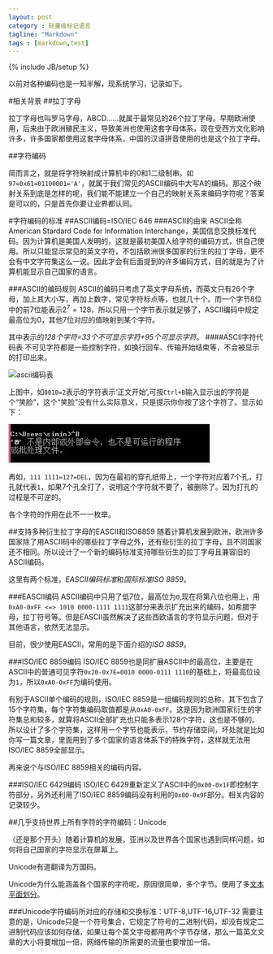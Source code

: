 ```yaml
---
layout: post
category : 轻量级标记语言
tagline: "Markdown"
tags : [markdown,test]
---
```

{% include JB/setup %}

以前对各种编码也是一知半解，现系统学习，记录如下。

#相关背景
##拉丁字母

拉丁字母也叫罗马字母，ABCD……就属于最常见的26个拉丁字母。早期欧洲使用，后来由于欧洲殖民主义，导致美洲也使用这套字母体系，现在受西方文化影响许多，许多国家都使用这套字母体系，中国的汉语拼音使用的也是这个拉丁字母。

##字符编码

简而言之，就是将字符映射成计算机中的0和1二级制串。如`97=0x61=01100001='A'`，就属于我们常见的ASCII编码中大写A的编码。那这个映射关系到底是怎样的呢，我们能不能建立一个自己的映射关系来编码字符呢？答案是可以的，只是首先你要让业界都认同。

#字符编码的标准
##ASCII编码=ISO/IEC 646
###ASCII的由来
ASCII全称American Stardard Code for Information Interchange，美国信息交换标准代码。因为计算机是美国人发明的，这就是最初美国人给字符的编码方式，供自己使用。所以只能显示常见的英文字符，不包括欧洲很多国家的衍生的拉丁字母，更不会有中文字符集这么一说。因此才会有后面提到的许多编码方式，目的就是为了计算机能显示自己国家的语言。

###ASCII的编码规则
ASCII的编码只考虑了英文字母系统，而英文只有26个字母，加上其大小写，再加上数字，常见字符标点等，也就几十个。而一个字节8位中的前7位能表示$2^7=128$，所以只用一个字节表示就足够了，ASCII编码中规定最高位为0，其他7位对应的值映射到某个字符。

其中表示的*128个字符=33个不可显示字符+95个可显示字符*。
####ASCII字符代码表
不可见字符都是一些控制字符，如换行回车、传输开始结束等，不会被显示的打印出来。

![ascii编码表](http://baike.baidu.com/picture/15482/15482/0/8759287a5e913f8b2e73b3a9?fr=lemma&ct=single#aid=0&pic=8759287a5e913f8b2e73b3a9)

上图中，如`0010=2`表示的字符表示‘正文开始’,可按`Ctrl+B`输入显示出的字符是个“笑脸”，这个“笑脸”没有什么实际意义，只是提示你你按了这个字符了。显示如下：

![ascii输入字符](/img/ascii输入字符.jpg)

再如，`111 1111=127=DEL`，因为在最初的穿孔纸带上，一个字符对应着7个孔，打孔就代表`1`，如果7个孔全打了，说明这个字符就不要了，被删除了。因为打孔的过程是不可逆的。

各个字符的作用在此不一一枚举。

##支持多种衍生拉丁字母的EASCII和ISO8859
随着计算机发展到欧洲，欧洲许多国家除了用ASCII码中的哪些拉丁字母之外，还有些衍生的拉丁字母，且不同国家还不相同。所以设计了一个新的编码标准支持哪些衍生的拉丁字母且兼容旧的ASCII编码。

这里有两个标准，*EASCII编码标准*和*国际标准ISO 8859*。

###EASCII编码
ASCII编码中只用了低7位，最高位为`0`,现在将第八位也用上，用`0xA0-0xFF <=> 1010 0000-1111 1111`这部分来表示扩充出来的编码，如希腊字母，拉丁符号等。但是EASCII虽然解决了这些西欧语言的字符显示问题，但对于其他语言，依然无法显示。

目前，很少使用EASCII，常用的是下面介绍的*ISO 8859*。

###ISO/IEC 8859编码
ISO/IEC 8859也是同扩展ASCII中的最高位，主要是在ASCII中的普通可见字符`0x20-0x7E=0010 0000-0111 1110`的基础上，将最高位设为`1`，所以`0xA0-0xFF`为编码使用。

有别于ASCII单个编码的规则，ISO/IEC 8859是一组编码规则的总称，其下包含了15个字符集，每个字符集编码取值都是从`0xA0-0xFF`。这是因为欧洲国家衍生的字符集总和较多，就算将ASCII全部扩充也只能多表示128个字符，这也是不够的。所以设计了多个字符集，这样用一个字节也能表示，节约存储空间，坏处就是比如你写一篇文章，里面用到了多个国家的语言体系下的特殊字符，这样就无法用ISO/IEC 8859全部显示。

再来说个与ISO/IEC 8859相关的编码内容。

###ISO/IEC 6429编码
ISO/IEC 6429重新定义了ASCII中的`0x00-0x1F`即控制字符部分，另外还利用了ISO/IEC 8859编码没有利用的`0x80-0x9F`部分。相关内容的记录较少。

##几乎支持世界上所有字符的字符编码：Unicode

（还是那个开头）随着计算机的发展，亚洲以及世界各个国家也遇到同样问题，如何将自己国家的字符显示在屏幕上。

Unicode有道翻译为万国码。

Unicode为什么能涵盖各个国家的字符呢，原因很简单，多个字节。使用了多[文本平面划分](http://baike.baidu.com/view/628163.htm)。

###Unicode字符编码所对应的存储和交换标准：UTF-8,UTF-16,UTF-32
需要注意的是，Unicode只是一个符号集合，它规定了符号的二进制代码，却没有规定二进制代码应该如何存储，如果让每个英文字母都用两个字节存储，那么一篇英文文章的大小将要增加一倍，网络传输的所需要的流量也要增加一倍。

